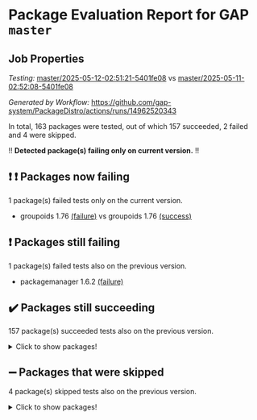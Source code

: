 # Package Evaluation Report for GAP `master`

## Job Properties

*Testing:* [master/2025-05-12-02:51:21-5401fe08](https://github.com/gap-system/PackageDistro/blob/data/reports/master/2025-05-12-02:51:21-5401fe08) vs [master/2025-05-11-02:52:08-5401fe08](https://github.com/gap-system/PackageDistro/blob/data/reports/master/2025-05-11-02:52:08-5401fe08)

*Generated by Workflow:* https://github.com/gap-system/PackageDistro/actions/runs/14962520343

In total, 163 packages were tested, out of which 157 succeeded, 2 failed and 4 were skipped.

:bangbang: **Detected package(s) failing only on current version.** :bangbang:

## :exclamation: :exclamation: Packages now failing

1 package(s) failed tests only on the current version.
- groupoids 1.76 [(failure)](https://github.com/gap-system/PackageDistro/actions/runs/14962520343/job/42026971151) vs groupoids 1.76 [(success)](https://github.com/gap-system/PackageDistro/actions/runs/14951430588/job/42001531832)

## :exclamation: Packages still failing

1 package(s) failed tests also on the previous version.
- packagemanager 1.6.2 [(failure)](https://github.com/gap-system/PackageDistro/actions/runs/14962520343/job/42026980120)

## :heavy_check_mark: Packages still succeeding

157 package(s) succeeded tests also on the previous version.
<details><summary>Click to show packages!</summary>

- 4ti2interface 2024.11-01 [(success)](https://github.com/gap-system/PackageDistro/actions/runs/14962520343/job/42026953095)
- ace 5.7.0 [(success)](https://github.com/gap-system/PackageDistro/actions/runs/14962520343/job/42026953247)
- aclib 1.3.2 [(success)](https://github.com/gap-system/PackageDistro/actions/runs/14962520343/job/42026953425)
- agt 0.3.1 [(success)](https://github.com/gap-system/PackageDistro/actions/runs/14962520343/job/42026953603)
- alco 1.1.1 [(success)](https://github.com/gap-system/PackageDistro/actions/runs/14962520343/job/42026953806)
- alnuth 3.2.1 [(success)](https://github.com/gap-system/PackageDistro/actions/runs/14962520343/job/42026954014)
- anupq 3.3.1 [(success)](https://github.com/gap-system/PackageDistro/actions/runs/14962520343/job/42026954198)
- atlasrep 2.1.9 [(success)](https://github.com/gap-system/PackageDistro/actions/runs/14962520343/job/42026954377)
- autodoc 2023.06.19 [(success)](https://github.com/gap-system/PackageDistro/actions/runs/14962520343/job/42026958365)
- automata 1.16 [(success)](https://github.com/gap-system/PackageDistro/actions/runs/14962520343/job/42026958915)
- automgrp 1.3.3 [(success)](https://github.com/gap-system/PackageDistro/actions/runs/14962520343/job/42026959321)
- autpgrp 1.11.1 [(success)](https://github.com/gap-system/PackageDistro/actions/runs/14962520343/job/42026959772)
- cap 2025.04-04 [(success)](https://github.com/gap-system/PackageDistro/actions/runs/14962520343/job/42026962085)
- caratinterface 2.3.7 [(success)](https://github.com/gap-system/PackageDistro/actions/runs/14962520343/job/42026962356)
- cddinterface 2024.09.02 [(success)](https://github.com/gap-system/PackageDistro/actions/runs/14962520343/job/42026962542)
- circle 1.6.6 [(success)](https://github.com/gap-system/PackageDistro/actions/runs/14962520343/job/42026962790)
- classicpres 1.22 [(success)](https://github.com/gap-system/PackageDistro/actions/runs/14962520343/job/42026962997)
- cohomolo 1.6.11 [(success)](https://github.com/gap-system/PackageDistro/actions/runs/14962520343/job/42026963230)
- congruence 1.2.7 [(success)](https://github.com/gap-system/PackageDistro/actions/runs/14962520343/job/42026963485)
- corefreesub 0.6 [(success)](https://github.com/gap-system/PackageDistro/actions/runs/14962520343/job/42026963678)
- corelg 1.57 [(success)](https://github.com/gap-system/PackageDistro/actions/runs/14962520343/job/42026963846)
- crime 1.6 [(success)](https://github.com/gap-system/PackageDistro/actions/runs/14962520343/job/42026964034)
- crisp 1.4.6 [(success)](https://github.com/gap-system/PackageDistro/actions/runs/14962520343/job/42026964276)
- crypting 0.10.5 [(success)](https://github.com/gap-system/PackageDistro/actions/runs/14962520343/job/42026964503)
- cryst 4.1.27 [(success)](https://github.com/gap-system/PackageDistro/actions/runs/14962520343/job/42026964735)
- crystcat 1.1.10 [(success)](https://github.com/gap-system/PackageDistro/actions/runs/14962520343/job/42026964939)
- ctbllib 1.3.9 [(success)](https://github.com/gap-system/PackageDistro/actions/runs/14962520343/job/42026965085)
- cubefree 1.20 [(success)](https://github.com/gap-system/PackageDistro/actions/runs/14962520343/job/42026965282)
- curlinterface 2.4.0 [(success)](https://github.com/gap-system/PackageDistro/actions/runs/14962520343/job/42026965466)
- cvec 2.8.3 [(success)](https://github.com/gap-system/PackageDistro/actions/runs/14962520343/job/42026965638)
- datastructures 0.3.1 [(success)](https://github.com/gap-system/PackageDistro/actions/runs/14962520343/job/42026965875)
- deepthought 1.0.8 [(success)](https://github.com/gap-system/PackageDistro/actions/runs/14962520343/job/42026966091)
- design 1.8.2 [(success)](https://github.com/gap-system/PackageDistro/actions/runs/14962520343/job/42026966327)
- difsets 2.3.1 [(success)](https://github.com/gap-system/PackageDistro/actions/runs/14962520343/job/42026966555)
- digraphs 1.10.0 [(success)](https://github.com/gap-system/PackageDistro/actions/runs/14962520343/job/42026966727)
- edim 1.3.8 [(success)](https://github.com/gap-system/PackageDistro/actions/runs/14962520343/job/42026966922)
- example 4.4.0 [(success)](https://github.com/gap-system/PackageDistro/actions/runs/14962520343/job/42026967084)
- examplesforhomalg 2023.10-01 [(success)](https://github.com/gap-system/PackageDistro/actions/runs/14962520343/job/42026967281)
- factint 1.6.3 [(success)](https://github.com/gap-system/PackageDistro/actions/runs/14962520343/job/42026967477)
- ferret 1.0.14 [(success)](https://github.com/gap-system/PackageDistro/actions/runs/14962520343/job/42026967613)
- fga 1.5.0 [(success)](https://github.com/gap-system/PackageDistro/actions/runs/14962520343/job/42026967788)
- fining 1.5.6 [(success)](https://github.com/gap-system/PackageDistro/actions/runs/14962520343/job/42026967935)
- float 1.0.7 [(success)](https://github.com/gap-system/PackageDistro/actions/runs/14962520343/job/42026968134)
- format 1.4.4 [(success)](https://github.com/gap-system/PackageDistro/actions/runs/14962520343/job/42026968306)
- forms 1.2.13 [(success)](https://github.com/gap-system/PackageDistro/actions/runs/14962520343/job/42026968490)
- fplsa 1.2.6 [(success)](https://github.com/gap-system/PackageDistro/actions/runs/14962520343/job/42026968665)
- fr 2.4.13 [(success)](https://github.com/gap-system/PackageDistro/actions/runs/14962520343/job/42026968851)
- francy 2.0.3 [(success)](https://github.com/gap-system/PackageDistro/actions/runs/14962520343/job/42026969038)
- fwtree 1.3 [(success)](https://github.com/gap-system/PackageDistro/actions/runs/14962520343/job/42026969215)
- gapdoc 1.6.7 [(success)](https://github.com/gap-system/PackageDistro/actions/runs/14962520343/job/42026969411)
- gauss 2024.11-01 [(success)](https://github.com/gap-system/PackageDistro/actions/runs/14962520343/job/42026969590)
- gaussforhomalg 2024.08-01 [(success)](https://github.com/gap-system/PackageDistro/actions/runs/14962520343/job/42026969775)
- gbnp 1.1.0 [(success)](https://github.com/gap-system/PackageDistro/actions/runs/14962520343/job/42026969956)
- generalizedmorphismsforcap 2025.02-01 [(success)](https://github.com/gap-system/PackageDistro/actions/runs/14962520343/job/42026970116)
- genss 1.6.9 [(success)](https://github.com/gap-system/PackageDistro/actions/runs/14962520343/job/42026970295)
- gradedmodules 2024.12-01 [(success)](https://github.com/gap-system/PackageDistro/actions/runs/14962520343/job/42026970534)
- gradedringforhomalg 2024.07-01 [(success)](https://github.com/gap-system/PackageDistro/actions/runs/14962520343/job/42026970764)
- grape 4.9.2 [(success)](https://github.com/gap-system/PackageDistro/actions/runs/14962520343/job/42026970982)
- grpconst 2.6.5 [(success)](https://github.com/gap-system/PackageDistro/actions/runs/14962520343/job/42026971319)
- guarana 0.96.3 [(success)](https://github.com/gap-system/PackageDistro/actions/runs/14962520343/job/42026971681)
- guava 3.20 [(success)](https://github.com/gap-system/PackageDistro/actions/runs/14962520343/job/42026971880)
- hap 1.66 [(success)](https://github.com/gap-system/PackageDistro/actions/runs/14962520343/job/42026972073)
- hapcryst 0.1.15 [(success)](https://github.com/gap-system/PackageDistro/actions/runs/14962520343/job/42026972266)
- hecke 1.5.4 [(success)](https://github.com/gap-system/PackageDistro/actions/runs/14962520343/job/42026972403)
- help 4.0 [(success)](https://github.com/gap-system/PackageDistro/actions/runs/14962520343/job/42026972572)
- homalg 2024.01-01 [(success)](https://github.com/gap-system/PackageDistro/actions/runs/14962520343/job/42026972758)
- homalgtocas 2023.11-01 [(success)](https://github.com/gap-system/PackageDistro/actions/runs/14962520343/job/42026972935)
- ibnp 0.15 [(success)](https://github.com/gap-system/PackageDistro/actions/runs/14962520343/job/42026973120)
- idrel 2.48 [(success)](https://github.com/gap-system/PackageDistro/actions/runs/14962520343/job/42026973264)
- images 1.3.3 [(success)](https://github.com/gap-system/PackageDistro/actions/runs/14962520343/job/42026973433)
- intpic 0.4.0 [(success)](https://github.com/gap-system/PackageDistro/actions/runs/14962520343/job/42026973623)
- io 4.9.1 [(success)](https://github.com/gap-system/PackageDistro/actions/runs/14962520343/job/42026973841)
- io_forhomalg 2023.02-04 [(success)](https://github.com/gap-system/PackageDistro/actions/runs/14962520343/job/42026974001)
- irredsol 1.4.4 [(success)](https://github.com/gap-system/PackageDistro/actions/runs/14962520343/job/42026974155)
- json 2.2.2 [(success)](https://github.com/gap-system/PackageDistro/actions/runs/14962520343/job/42026974327)
- jupyterkernel 1.5.1 [(success)](https://github.com/gap-system/PackageDistro/actions/runs/14962520343/job/42026974498)
- jupyterviz 1.5.6 [(success)](https://github.com/gap-system/PackageDistro/actions/runs/14962520343/job/42026974644)
- kan 1.37 [(success)](https://github.com/gap-system/PackageDistro/actions/runs/14962520343/job/42026974810)
- kbmag 1.5.11 [(success)](https://github.com/gap-system/PackageDistro/actions/runs/14962520343/job/42026974983)
- laguna 3.9.7 [(success)](https://github.com/gap-system/PackageDistro/actions/runs/14962520343/job/42026975220)
- liealgdb 2.2.1 [(success)](https://github.com/gap-system/PackageDistro/actions/runs/14962520343/job/42026975368)
- liepring 2.9.1 [(success)](https://github.com/gap-system/PackageDistro/actions/runs/14962520343/job/42026975532)
- liering 2.4.2 [(success)](https://github.com/gap-system/PackageDistro/actions/runs/14962520343/job/42026975736)
- linearalgebraforcap 2025.05-01 [(success)](https://github.com/gap-system/PackageDistro/actions/runs/14962520343/job/42026975957)
- lins 0.9 [(success)](https://github.com/gap-system/PackageDistro/actions/runs/14962520343/job/42026976153)
- localizeringforhomalg 2023.10-01 [(success)](https://github.com/gap-system/PackageDistro/actions/runs/14962520343/job/42026976421)
- loops 3.4.4 [(success)](https://github.com/gap-system/PackageDistro/actions/runs/14962520343/job/42026976650)
- lpres 1.1.1 [(success)](https://github.com/gap-system/PackageDistro/actions/runs/14962520343/job/42026976851)
- majoranaalgebras 1.5.2 [(success)](https://github.com/gap-system/PackageDistro/actions/runs/14962520343/job/42026977077)
- mapclass 1.4.6 [(success)](https://github.com/gap-system/PackageDistro/actions/runs/14962520343/job/42026977275)
- matgrp 0.71 [(success)](https://github.com/gap-system/PackageDistro/actions/runs/14962520343/job/42026977474)
- matricesforhomalg 2024.11-02 [(success)](https://github.com/gap-system/PackageDistro/actions/runs/14962520343/job/42026977660)
- modisom 3.0.0 [(success)](https://github.com/gap-system/PackageDistro/actions/runs/14962520343/job/42026977850)
- modulepresentationsforcap 2024.09-02 [(success)](https://github.com/gap-system/PackageDistro/actions/runs/14962520343/job/42026978040)
- modules 2024.12-01 [(success)](https://github.com/gap-system/PackageDistro/actions/runs/14962520343/job/42026978233)
- monoidalcategories 2025.03-02 [(success)](https://github.com/gap-system/PackageDistro/actions/runs/14962520343/job/42026978433)
- nconvex 2024.12-01 [(success)](https://github.com/gap-system/PackageDistro/actions/runs/14962520343/job/42026978593)
- nilmat 1.4.2 [(success)](https://github.com/gap-system/PackageDistro/actions/runs/14962520343/job/42026978752)
- nock 1.5 [(success)](https://github.com/gap-system/PackageDistro/actions/runs/14962520343/job/42026978938)
- normalizinterface 1.4.0 [(success)](https://github.com/gap-system/PackageDistro/actions/runs/14962520343/job/42026979127)
- nq 2.5.11 [(success)](https://github.com/gap-system/PackageDistro/actions/runs/14962520343/job/42026979317)
- numericalsgps 1.4.0 [(success)](https://github.com/gap-system/PackageDistro/actions/runs/14962520343/job/42026979529)
- openmath 11.5.3 [(success)](https://github.com/gap-system/PackageDistro/actions/runs/14962520343/job/42026979731)
- orb 5.0.0 [(success)](https://github.com/gap-system/PackageDistro/actions/runs/14962520343/job/42026979913)
- patternclass 2.4.5 [(success)](https://github.com/gap-system/PackageDistro/actions/runs/14962520343/job/42026980339)
- permut 2.0.5 [(success)](https://github.com/gap-system/PackageDistro/actions/runs/14962520343/job/42026980589)
- polenta 1.3.11 [(success)](https://github.com/gap-system/PackageDistro/actions/runs/14962520343/job/42026980750)
- polymaking 0.8.7 [(success)](https://github.com/gap-system/PackageDistro/actions/runs/14962520343/job/42026980969)
- primgrp 3.4.4 [(success)](https://github.com/gap-system/PackageDistro/actions/runs/14962520343/job/42026981251)
- profiling 2.6.0 [(success)](https://github.com/gap-system/PackageDistro/actions/runs/14962520343/job/42026981478)
- qdistrnd 0.9.5 [(success)](https://github.com/gap-system/PackageDistro/actions/runs/14962520343/job/42026981666)
- qpa 1.35 [(success)](https://github.com/gap-system/PackageDistro/actions/runs/14962520343/job/42026981875)
- quagroup 1.8.4 [(success)](https://github.com/gap-system/PackageDistro/actions/runs/14962520343/job/42026982049)
- radiroot 2.9 [(success)](https://github.com/gap-system/PackageDistro/actions/runs/14962520343/job/42026982273)
- rcwa 4.7.1 [(success)](https://github.com/gap-system/PackageDistro/actions/runs/14962520343/job/42026982508)
- rds 1.8 [(success)](https://github.com/gap-system/PackageDistro/actions/runs/14962520343/job/42026982793)
- recog 1.4.4 [(success)](https://github.com/gap-system/PackageDistro/actions/runs/14962520343/job/42026982949)
- repndecomp 1.3.0 [(success)](https://github.com/gap-system/PackageDistro/actions/runs/14962520343/job/42026983172)
- repsn 3.1.2 [(success)](https://github.com/gap-system/PackageDistro/actions/runs/14962520343/job/42026983324)
- resclasses 4.7.3 [(success)](https://github.com/gap-system/PackageDistro/actions/runs/14962520343/job/42026983499)
- ringsforhomalg 2024.11-02 [(success)](https://github.com/gap-system/PackageDistro/actions/runs/14962520343/job/42026983662)
- sco 2023.08-01 [(success)](https://github.com/gap-system/PackageDistro/actions/runs/14962520343/job/42026983810)
- scscp 2.4.3 [(success)](https://github.com/gap-system/PackageDistro/actions/runs/14962520343/job/42026983988)
- semigroups 5.5.0 [(success)](https://github.com/gap-system/PackageDistro/actions/runs/14962520343/job/42026984129)
- sglppow 2.4 [(success)](https://github.com/gap-system/PackageDistro/actions/runs/14962520343/job/42026984295)
- sgpviz 0.999.6 [(success)](https://github.com/gap-system/PackageDistro/actions/runs/14962520343/job/42026984453)
- simpcomp 2.1.14 [(success)](https://github.com/gap-system/PackageDistro/actions/runs/14962520343/job/42026984594)
- singular 2024.06.03 [(success)](https://github.com/gap-system/PackageDistro/actions/runs/14962520343/job/42026984757)
- sl2reps 1.1 [(success)](https://github.com/gap-system/PackageDistro/actions/runs/14962520343/job/42026985052)
- sla 1.6.2 [(success)](https://github.com/gap-system/PackageDistro/actions/runs/14962520343/job/42026985266)
- smallantimagmas 0.3.0 [(success)](https://github.com/gap-system/PackageDistro/actions/runs/14962520343/job/42026985454)
- smallgrp 1.5.4 [(success)](https://github.com/gap-system/PackageDistro/actions/runs/14962520343/job/42026985702)
- smallsemi 0.7.2 [(success)](https://github.com/gap-system/PackageDistro/actions/runs/14962520343/job/42026985911)
- sonata 2.9.6 [(success)](https://github.com/gap-system/PackageDistro/actions/runs/14962520343/job/42026986132)
- sophus 1.27 [(success)](https://github.com/gap-system/PackageDistro/actions/runs/14962520343/job/42026986369)
- sotgrps 1.3 [(success)](https://github.com/gap-system/PackageDistro/actions/runs/14962520343/job/42026986558)
- spinsym 1.5.2 [(success)](https://github.com/gap-system/PackageDistro/actions/runs/14962520343/job/42026986734)
- standardff 1.0 [(success)](https://github.com/gap-system/PackageDistro/actions/runs/14962520343/job/42026986936)
- symbcompcc 1.3.2 [(success)](https://github.com/gap-system/PackageDistro/actions/runs/14962520343/job/42026987108)
- thelma 1.3 [(success)](https://github.com/gap-system/PackageDistro/actions/runs/14962520343/job/42026987293)
- tomlib 1.2.11 [(success)](https://github.com/gap-system/PackageDistro/actions/runs/14962520343/job/42026987599)
- toolsforhomalg 2025.05-01 [(success)](https://github.com/gap-system/PackageDistro/actions/runs/14962520343/job/42026988121)
- toric 1.9.6 [(success)](https://github.com/gap-system/PackageDistro/actions/runs/14962520343/job/42026988285)
- transgrp 3.6.5 [(success)](https://github.com/gap-system/PackageDistro/actions/runs/14962520343/job/42026988435)
- typeset 1.2.2 [(success)](https://github.com/gap-system/PackageDistro/actions/runs/14962520343/job/42026988604)
- ugaly 4.1.3 [(success)](https://github.com/gap-system/PackageDistro/actions/runs/14962520343/job/42026988798)
- unipot 1.6 [(success)](https://github.com/gap-system/PackageDistro/actions/runs/14962520343/job/42026988956)
- unitlib 4.2.0 [(success)](https://github.com/gap-system/PackageDistro/actions/runs/14962520343/job/42026989139)
- utils 0.89 [(success)](https://github.com/gap-system/PackageDistro/actions/runs/14962520343/job/42026989421)
- uuid 0.7 [(success)](https://github.com/gap-system/PackageDistro/actions/runs/14962520343/job/42026989643)
- walrus 0.9991 [(success)](https://github.com/gap-system/PackageDistro/actions/runs/14962520343/job/42026989824)
- wedderga 4.10.5 [(success)](https://github.com/gap-system/PackageDistro/actions/runs/14962520343/job/42026990064)
- wpe 0.8 [(success)](https://github.com/gap-system/PackageDistro/actions/runs/14962520343/job/42026990340)
- xmod 2.93 [(success)](https://github.com/gap-system/PackageDistro/actions/runs/14962520343/job/42026990537)
- xmodalg 1.32 [(success)](https://github.com/gap-system/PackageDistro/actions/runs/14962520343/job/42026990762)
- yangbaxter 0.10.6 [(success)](https://github.com/gap-system/PackageDistro/actions/runs/14962520343/job/42026990967)
- zeromqinterface 0.16 [(success)](https://github.com/gap-system/PackageDistro/actions/runs/14962520343/job/42026991145)
</details>

## :heavy_minus_sign: Packages that were skipped

4 package(s) skipped tests also on the previous version.
<details><summary>Click to show packages!</summary>

- browse 1.8.21 [(skipped)](https://github.com/gap-system/PackageDistro/actions/runs/14962520343/job/42026716049)
- itc 1.5.1 [(skipped)](https://github.com/gap-system/PackageDistro/actions/runs/14962520343/job/42026716049)
- polycyclic 2.16 [(skipped)](https://github.com/gap-system/PackageDistro/actions/runs/14962520343/job/42026716049)
- xgap 4.32 [(skipped)](https://github.com/gap-system/PackageDistro/actions/runs/14962520343/job/42026716049)
</details>

